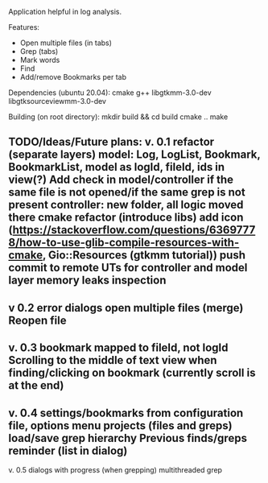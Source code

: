 Application helpful in log analysis.

Features:
- Open multiple files (in tabs)
- Grep (tabs)
- Mark words
- Find
- Add/remove Bookmarks per tab

Dependencies (ubuntu 20.04):
cmake
g++
libgtkmm-3.0-dev
libgtksourceviewmm-3.0-dev

Building (on root directory):
mkdir build && cd build
cmake ..
make

TODO/Ideas/Future plans:
v. 0.1
refactor (separate layers)
model: Log, LogList, Bookmark, BookmarkList, model as logId, fileId, ids in view(?)
Add check in model/controller if the same file is not opened/if the same grep is not present
controller: new folder, all logic moved there
cmake refactor (introduce libs)
add icon (https://stackoverflow.com/questions/63697778/how-to-use-glib-compile-resources-with-cmake, Gio::Resources (gtkmm tutorial))
push commit to remote
UTs for controller and model layer
memory leaks inspection
------------
v 0.2
error dialogs
open multiple files (merge)
Reopen file
------------
v. 0.3
bookmark mapped to fileId, not logId
Scrolling to the middle of text view when finding/clicking on bookmark (currently scroll is at the end)
------------
v. 0.4
settings/bookmarks from configuration file, options menu
projects (files and greps)
load/save grep hierarchy
Previous finds/greps reminder (list in dialog)
------------
v. 0.5
dialogs with progress (when grepping)
multithreaded grep

